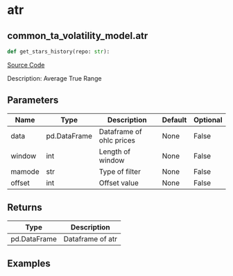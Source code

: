 # atr

## common_ta_volatility_model.atr

```python
def get_stars_history(repo: str):
```
[Source Code](https://github.com/OpenBB-finance/OpenBBTerminal/tree/main/openbb_terminal/common/technical_analysis/volatility_model.py#L131)

Description: Average True Range

## Parameters

| Name | Type | Description | Default | Optional |
| ---- | ---- | ----------- | ------- | -------- |
| data | pd.DataFrame | Dataframe of ohlc prices | None | False |
| window | int | Length of window | None | False |
| mamode | str | Type of filter | None | False |
| offset | int | Offset value | None | False |

## Returns

| Type | Description |
| ---- | ----------- |
| pd.DataFrame | Dataframe of atr |

## Examples

